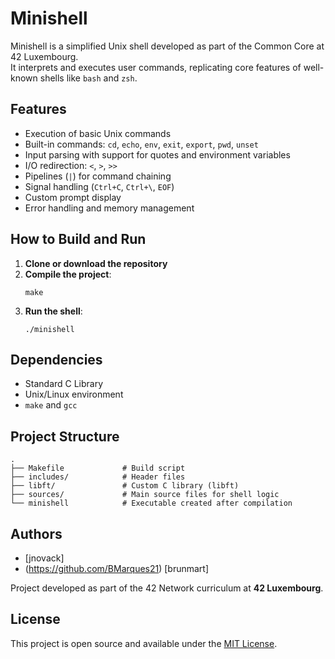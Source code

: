 
# Minishell

Minishell is a simplified Unix shell developed as part of the Common Core at 42 Luxembourg.  
It interprets and executes user commands, replicating core features of well-known shells like `bash` and `zsh`.

## Features

- Execution of basic Unix commands
- Built-in commands: `cd`, `echo`, `env`, `exit`, `export`, `pwd`, `unset`
- Input parsing with support for quotes and environment variables
- I/O redirection: `<`, `>`, `>>`
- Pipelines (`|`) for command chaining
- Signal handling (`Ctrl+C`, `Ctrl+\`, `EOF`)
- Custom prompt display
- Error handling and memory management

## How to Build and Run

1. **Clone or download the repository**
2. **Compile the project**:
   ```
   make
   ```
3. **Run the shell**:
   ```
   ./minishell
   ```

## Dependencies

- Standard C Library
- Unix/Linux environment
- `make` and `gcc`

## Project Structure

```
.
├── Makefile             # Build script
├── includes/            # Header files
├── libft/               # Custom C library (libft)
├── sources/             # Main source files for shell logic
└── minishell            # Executable created after compilation
```

## Authors

- [jnovack]
- (https://github.com/BMarques21) [brunmart] 

Project developed as part of the 42 Network curriculum at **42 Luxembourg**.

## License

This project is open source and available under the [MIT License](https://opensource.org/licenses/MIT).
